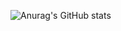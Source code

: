 
![Anurag's GitHub stats](https://github-readme-stats.vercel.app/api?username=Daniya&theme=cobalt&show_icons=true)

